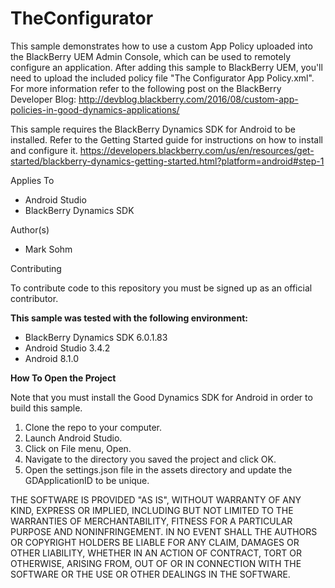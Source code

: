 TheConfigurator
===============

This sample demonstrates how to use a custom App Policy uploaded into the BlackBerry UEM Admin Console,
which can be used to remotely configure an application.  After adding this sample to BlackBerry UEM, you'll need to upload
the included policy file "The Configurator App Policy.xml".  For more information refer to the following post on the 
BlackBerry Developer Blog:  http://devblog.blackberry.com/2016/08/custom-app-policies-in-good-dynamics-applications/

This sample requires the BlackBerry Dynamics SDK for Android to be installed.  Refer to the Getting Started guide for 
instructions on how to install and configure it.  https://developers.blackberry.com/us/en/resources/get-started/blackberry-dynamics-getting-started.html?platform=android#step-1

Applies To
- Android Studio
- BlackBerry Dynamics SDK

Author(s)
- Mark Sohm

Contributing

To contribute code to this repository you must be signed up as an official contributor.

**This sample was tested with the following environment:**
- BlackBerry Dynamics SDK 6.0.1.83
- Android Studio 3.4.2
- Android 8.1.0


**How To Open the Project**

Note that you must install the Good Dynamics SDK for Android in order to build this sample.

1. Clone the repo to your computer.
2. Launch Android Studio.
3. Click on File menu, Open.
4. Navigate to the directory you saved the project and click OK.
5. Open the settings.json file in the assets directory and update the GDApplicationID to be unique.


THE SOFTWARE IS PROVIDED "AS IS", WITHOUT WARRANTY OF ANY KIND, EXPRESS OR IMPLIED, INCLUDING BUT NOT LIMITED TO THE WARRANTIES OF MERCHANTABILITY, FITNESS FOR A PARTICULAR PURPOSE AND NONINFRINGEMENT. IN NO EVENT SHALL THE AUTHORS OR COPYRIGHT HOLDERS BE LIABLE FOR ANY CLAIM, DAMAGES OR OTHER LIABILITY, WHETHER IN AN ACTION OF CONTRACT, TORT OR OTHERWISE, ARISING FROM, OUT OF OR IN CONNECTION WITH THE SOFTWARE OR THE USE OR OTHER DEALINGS IN THE SOFTWARE.